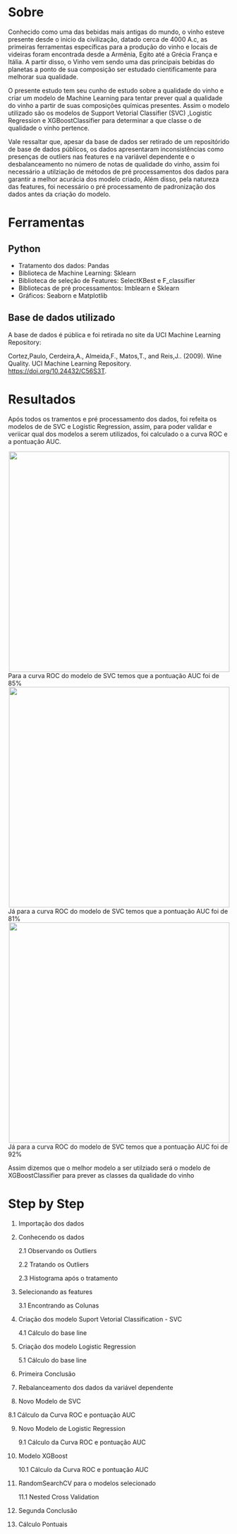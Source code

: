 # Sobre
  Conhecido como uma das bebidas mais antigas do mundo, o vinho esteve presente desde o inicio da civilização,  datado cerca de 4000 A.c, as primeiras ferramentas específicas para a produção do vinho e locais de videiras foram encontrada desde a Armênia, Egito até a Grécia França e Itália. A partir disso, o Vinho vem sendo uma das principais bebidas do planetas a ponto de sua composição ser estudado cientificamente para melhorar sua qualidade.

  O presente estudo tem seu cunho de estudo sobre a qualidade do vinho e criar um modelo de Machine Learning para tentar prever qual a qualidade do vinho a partir de suas composições químicas presentes. Assim o modelo utilizado são os modelos de Support Vetorial Classifier (SVC) ,Logistic Regression e XGBoostClassifier para determinar a que classe o de qualidade o vinho pertence.

  Vale ressaltar que, apesar da base de dados ser retirado de um repositórido de base de dados públicos, os dados apresentaram inconsistências como presenças de outliers nas features e na variável dependente e o desbalanceamento no número de notas de qualidade do vinho, assim foi necessário a utilziação de métodos de pré processamentos dos dados para garantir a melhor acurácia dos modelo criado, Além disso, pela natureza das features, foi necessário o pré processamento de padronização dos dados antes da criação do modelo.

# Ferramentas
## Python
- Tratamento dos dados: Pandas
- Biblioteca de Machine Learning: Sklearn
- Biblioteca de seleção de Features: SelectKBest e F_classifier 
- Bibliotecas de pré processamentos: Imblearn e Sklearn
- Gráficos: Seaborn e Matplotlib

## Base de dados utilizado
  A base de dados é pública e foi retirada no site da UCI Machine Learning Repository:

Cortez,Paulo, Cerdeira,A., Almeida,F., Matos,T., and Reis,J.. (2009). Wine Quality. UCI Machine Learning Repository. https://doi.org/10.24432/C56S3T.

# Resultados
Após todos os tramentos e pré processamento dos dados, foi refeita os modelos de de SVC e Logistic Regression, assim, para poder validar e veriicar qual dos modelos a serem utilizados, foi calculado o a curva ROC e a pontuação AUC.
<div align="center">
<img src="https://github.com/renanwta/Red-Wine/assets/161327900/caf9aec9-482b-4fc0-9037-c08f5ed6d716" width="500px" />
</div>
Para a curva ROC do modelo de SVC temos que a pontuação AUC foi de 85%

<div align="center">
<img src="https://github.com/user-attachments/assets/7d8a2d6e-b3b7-4fbf-8e35-e47b2809809c" width="500px" />
</div>
Já para a curva ROC do modelo de SVC temos que a pontuação AUC foi de 81%


<div align="center">
<img src="https://github.com/user-attachments/assets/8401be45-de5e-4d60-b1c2-7846814a42e0" width="500px" />
</div>
Já para a curva ROC do modelo de SVC temos que a pontuação AUC foi de 92%

Assim dizemos que o melhor modelo a ser utilziado será o modelo de XGBoostClassifier para prever as classes da qualidade do vinho


# Step by Step
1. Importação dos dados
2. Conhecendo os dados

   2.1 Observando os Outliers
   
   2.2 Tratando os Outliers
   
   2.3 Histograma após o tratamento

3. Selecionando as features

   3.1 Encontrando as Colunas

4. Criação dos modelo Suport Vetorial Classification - SVC
   
   4.1 Cálculo do base line
   
5. Criação dos modelo Logistic Regression
   
   5.1 Cálculo do base line

6. Primeira Conclusão
7. Rebalanceamento dos dados da variável dependente
8. Novo Modelo de SVC
   
 8.1 Cálculo da Curva ROC e pontuação AUC
 
9. Novo Modelo de Logistic Regression

    9.1 Cálculo da Curva ROC e pontuação AUC

10. Modelo XGBoost

    10.1 Cálculo da Curva ROC e pontuação AUC

11. RandomSearchCV para o modelos selecionado
    
    11.1 Nested Cross Validation
    
12. Segunda Conclusão
13. Cálculo Pontuais
